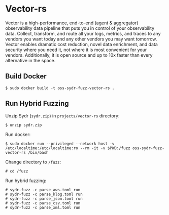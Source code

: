 # Vector-rs

Vector is a high-performance, end-to-end (agent & aggregator) observability data pipeline that puts you in control of your observability data. Collect, transform, and route all your logs, metrics, and traces to any vendors you want today and any other vendors you may want tomorrow. Vector enables dramatic cost reduction, novel data enrichment, and data security where you need it, not where it is most convenient for your vendors. Additionally, it is open source and up to 10x faster than every alternative in the space.

## Build Docker

    $ sudo docker build -t oss-sydr-fuzz-vector-rs .

## Run Hybrid Fuzzing

Unzip Sydr (`sydr.zip`) in `projects/vector-rs` directory:

    $ unzip sydr.zip

Run docker:

    $ sudo docker run --privileged --network host -v /etc/localtime:/etc/localtime:ro --rm -it -v $PWD:/fuzz oss-sydr-fuzz-vector-rs /bin/bash

Change directory to `/fuzz`:

    # cd /fuzz

Run hybrid fuzzing:

    # sydr-fuzz -c parse_aws.toml run
    # sydr-fuzz -c parse_klog.toml run
    # sydr-fuzz -c parse_json.toml run
    # sydr-fuzz -c parse_csv.toml run
    # sydr-fuzz -c parse_xml.toml run
